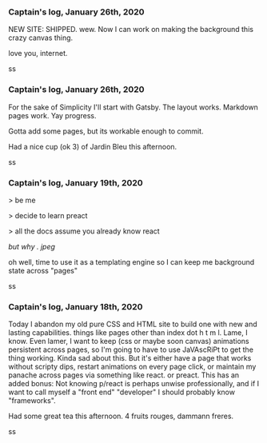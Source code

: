 

### Captain's log, January 26th, 2020

NEW SITE: SHIPPED. wew. Now I can work on making the background this crazy canvas thing.

love you, internet.

ss

### Captain's log, January 26th, 2020

For the sake of Simplicity I'll start with Gatsby. The layout works. Markdown pages work. Yay progress.

Gotta add some pages, but its workable enough to commit.

Had a nice cup (ok 3) of Jardin Bleu this afternoon.

ss

### Captain's log, January 19th, 2020

\> be me

\> decide to learn preact

\> all the docs assume you already know react

*but why . jpeg*

oh well, time to use it as a templating engine so I can keep me background state across "pages"

ss

### Captain's log, January 18th, 2020

Today I abandon my old pure CSS and HTML site to build one with new and lasting capabilities. things like pages other than index dot h t m l. Lame, I know. Even lamer, I want to keep (css or maybe soon canvas) animations persistent across pages, so I'm going to have to use JaVAscRiPt to get the thing working. Kinda sad about this. But it's either have a page that works without scripty dips, restart animations on every page click, or maintain my panache across pages via something like react. or preact. This has an added bonus: Not knowing p/react is perhaps unwise professionally, and if I want to call myself a "front end" "developer" I should probably know "frameworks".

Had some great tea this afternoon. 4 fruits rouges, dammann freres.

ss

